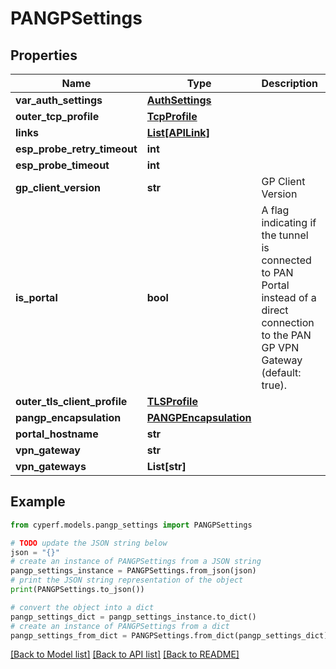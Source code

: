 # PANGPSettings


## Properties

Name | Type | Description | Notes
------------ | ------------- | ------------- | -------------
**var_auth_settings** | [**AuthSettings**](AuthSettings.md) |  | [optional] 
**outer_tcp_profile** | [**TcpProfile**](TcpProfile.md) |  | [optional] 
**links** | [**List[APILink]**](APILink.md) |  | [optional] 
**esp_probe_retry_timeout** | **int** |  | [optional] 
**esp_probe_timeout** | **int** |  | [optional] 
**gp_client_version** | **str** | GP Client Version | [optional] 
**is_portal** | **bool** | A flag indicating if the tunnel is connected to PAN Portal instead of a direct connection to the PAN GP VPN Gateway (default: true). | [optional] 
**outer_tls_client_profile** | [**TLSProfile**](TLSProfile.md) |  | [optional] 
**pangp_encapsulation** | [**PANGPEncapsulation**](PANGPEncapsulation.md) |  | [optional] 
**portal_hostname** | **str** |  | 
**vpn_gateway** | **str** |  | [optional] 
**vpn_gateways** | **List[str]** |  | 

## Example

```python
from cyperf.models.pangp_settings import PANGPSettings

# TODO update the JSON string below
json = "{}"
# create an instance of PANGPSettings from a JSON string
pangp_settings_instance = PANGPSettings.from_json(json)
# print the JSON string representation of the object
print(PANGPSettings.to_json())

# convert the object into a dict
pangp_settings_dict = pangp_settings_instance.to_dict()
# create an instance of PANGPSettings from a dict
pangp_settings_from_dict = PANGPSettings.from_dict(pangp_settings_dict)
```
[[Back to Model list]](../README.md#documentation-for-models) [[Back to API list]](../README.md#documentation-for-api-endpoints) [[Back to README]](../README.md)


